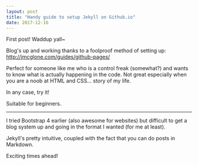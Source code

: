 ```yaml
---
layout: post
title: "Handy guide to setup Jekyll on Github.io"
date: 2017-12-16
---
```


First post! Waddup yall~

Blog's up and working thanks to a foolproof method of setting up: http://jmcglone.com/guides/github-pages/

Perfect for someone like me who is a control freak (somewhat?) and wants to know what is actually happening in the code. Not great especially when you are a noob at HTML and CSS... story of my life.

In any case, try it!

Suitable for beginners.

---

I tried Bootstrap 4 earlier (also awesome for websites) but difficult to get a blog system up and going in the format I wanted (for me at least).

Jekyll's pretty intuitive, coupled with the fact that you can do posts in Markdown.

Exciting times ahead!